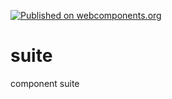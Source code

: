 [![Published on webcomponents.org](https://img.shields.io/badge/webcomponents.org-published-blue.svg)](https://www.webcomponents.org/element/owner/my-element?style=flat-square)

# suite
component suite
